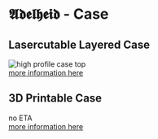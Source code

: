 # 𝕬𝖉𝖊𝖑𝖍𝖊𝖎𝖉 - Case

## Lasercutable Layered Case

![high profile case top](https://raw.githubusercontent.com/floookay/img/master/adelheid/case/layers/hp_case_top.png)  
[more information here](./lasercut-layers/README.md)

## 3D Printable Case

no ETA  
[more information here](./3d-printed/README.md)
